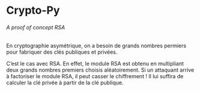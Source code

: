 # Crypto-Py
###### A proof of concept RSA




En cryptographie asymétrique, on a besoin de grands nombres permiers pour fabriquer des clés publiques et privées.

C’est le cas avec RSA. En effet, le module RSA est obtenu en multipliant deux grands nombres premiers choisis aléatoirement. Si un attaquant arrive à factoriser le module RSA, il peut casser le chiffrement ! Il lui suffira de calculer la clé privée à partir de la clé publique.
